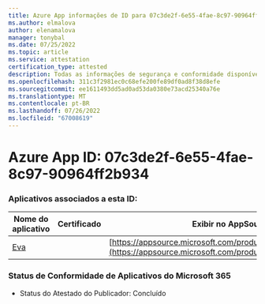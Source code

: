 ```yaml
---
title: Azure App informações de ID para 07c3de2f-6e55-4fae-8c97-90964ff2b934
ms.author: elmalova
author: elenamalova
manager: tonybal
ms.date: 07/25/2022
ms.topic: article
ms.service: attestation
certification_type: attested
description: Todas as informações de segurança e conformidade disponíveis para 07c3de2f-6e55-4fae-8c97-90964ff2b934.
ms.openlocfilehash: 311c3f2981ec0c68efe200fe89df0ad8f38d8efe
ms.sourcegitcommit: ee1611493dd5ad0ad53da0380e73acd25340a76e
ms.translationtype: MT
ms.contentlocale: pt-BR
ms.lasthandoff: 07/26/2022
ms.locfileid: "67008619"
---
```

# <a name="azure-app-id-07c3de2f-6e55-4fae-8c97-90964ff2b934"></a>Azure App ID: 07c3de2f-6e55-4fae-8c97-90964ff2b934


### <a name="apps-associated-with-this-id"></a>Aplicativos associados a esta ID:
| **Nome do aplicativo** | **Certificado** | **Exibir no AppSource** |
|--------------|---------------|-----------------------|
| [Eva](../forward/WA200004345.md) |  | [https://appsource.microsoft.com/product/office/WA200004345](https://appsource.microsoft.com/product/office/WA200004345) |

### <a name="microsoft-365-app-compliance-status"></a>Status de Conformidade de Aplicativos do Microsoft 365
- Status do Atestado do Publicador: Concluído
